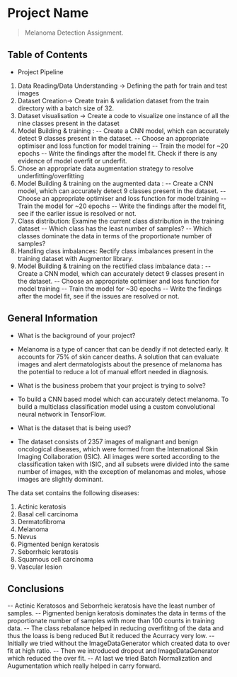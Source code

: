 # Project Name
> Melanoma Detection Assignment.


## Table of Contents
* Project Pipeline
1. Data Reading/Data Understanding → Defining the path for train and test images 
2. Dataset Creation→ Create train & validation dataset from the train directory with a batch size of 32. 
3. Dataset visualisation → Create a code to visualize one instance of all the nine classes present in the dataset 
4. Model Building & training : 
-- Create a CNN model, which can accurately detect 9 classes present in the dataset. 
-- Choose an appropriate optimiser and loss function for model training
-- Train the model for ~20 epochs
-- Write the findings after the model fit. Check if there is any evidence of model overfit or underfit.
5. Chose an appropriate data augmentation strategy to resolve underfitting/overfitting 
6. Model Building & training on the augmented data :
-- Create a CNN model, which can accurately detect 9 classes present in the dataset. 
-- Choose an appropriate optimiser and loss function for model training
-- Train the model for ~20 epochs
-- Write the findings after the model fit, see if the earlier issue is resolved or not.
7. Class distribution: Examine the current class distribution in the training dataset 
-- Which class has the least number of samples?
-- Which classes dominate the data in terms of the proportionate number of samples?
8. Handling class imbalances: Rectify class imbalances present in the training dataset with Augmentor library.
9. Model Building & training on the rectified class imbalance data :
-- Create a CNN model, which can accurately detect 9 classes present in the dataset. 
-- Choose an appropriate optimiser and loss function for model training
-- Train the model for ~30 epochs
-- Write the findings after the model fit, see if the issues are resolved or not.
 
## General Information
- What is the background of your project?
* Melanoma is a type of cancer that can be deadly if not detected early. It accounts for 75% of skin cancer deaths. A solution that can evaluate images and alert dermatologists about the presence of melanoma has the potential to reduce a lot of manual effort needed in diagnosis.

- What is the business probem that your project is trying to solve?
* To build a CNN based model which can accurately detect melanoma. To build a multiclass classification model using a custom convolutional neural network in TensorFlow.

- What is the dataset that is being used?
* The dataset consists of 2357 images of malignant and benign oncological diseases, which were formed from the International Skin Imaging Collaboration (ISIC). All images were sorted according to the classification taken with ISIC, and all subsets were divided into the same number of images, with the exception of melanomas and moles, whose images are slightly dominant.


The data set contains the following diseases:

1. Actinic keratosis
2. Basal cell carcinoma
3. Dermatofibroma
4. Melanoma
5. Nevus
6. Pigmented benign keratosis
7. Seborrheic keratosis
8. Squamous cell carcinoma
9. Vascular lesion

<!-- You don't have to answer all the questions - just the ones relevant to your project. -->

## Conclusions
-- Actinic Keratosos and Seborrheic keratosis have the least number of samples.
-- Pigmented benign keratosis dominates the data in terms of the proportionate number of samples with more than 100 counts in training data. 
-- The class rebalance helped in reducing overfititng of the data and thus the loass is beng reduced But it reduced the Acurracy very low.
-- Initially we tried without the ImageDataGenerator which created data to over fit at high ratio.
-- Then we introduced dropout and ImageDataGenerator which reduced the over fit.
-- At last we tried Batch Normalization and Augumentation which really helped in carry forward.

